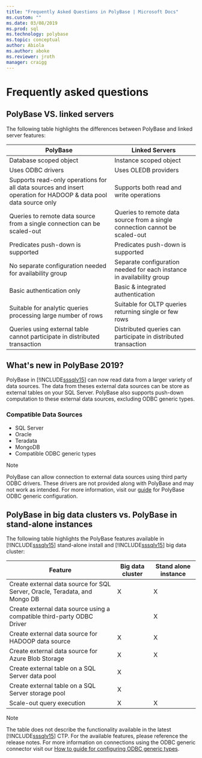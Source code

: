 ```yaml
---
title: "Frequently Asked Questions in PolyBase | Microsoft Docs"
ms.custom: ""
ms.date: 03/08/2019
ms.prod: sql
ms.technology: polybase
ms.topic: conceptual
author: Abiola
ms.author: aboke
ms.reviewer: jroth
manager: craigg
---
```

# Frequently asked questions

## PolyBase VS. linked servers
The following table highlights the differences between PolyBase and linked server features:

|PolyBase | Linked Servers|
|--------------------------|--------------------------|  
|Database scoped object|Instance scoped object|
|Uses ODBC drivers|Uses OLEDB providers|
|Supports read-only operations for all data sources and insert operation for HADOOP & data pool data source only|Supports both read and write operations|
|Queries to remote data source from a single connection can be scaled-out |Queries to remote data source from a single connection cannot be scaled-out|
|Predicates push-down is supported|Predicates push-down is supported|
|No separate configuration needed for availability group|Separate configuration needed for each instance in availability group|
|Basic authentication only|Basic & integrated authentication|
|Suitable for analytic queries processing large number of rows|Suitable for OLTP queries returning single or few rows|
|Queries using external table cannot participate in distributed transaction|Distributed queries can participate in distributed transaction|

## What's new in PolyBase 2019? 

PolyBase in [!INCLUDE[sssqlv15](../../includes/sssqlv15-md.md)] can now read data from a larger variety of data sources. The data from theses external data sources can be store as external tables on your SQL Server. PolyBase also supports push-down computation to these external data sources, excluding ODBC generic types.

### Compatible Data Sources

- SQL Server
- Oracle
- Teradata
- MongoDB
- Compatible ODBC generic types
  
> [!NOTE]
> PolyBase can allow connection to external data sources using third party ODBC drivers. These drivers are not provided along with PolyBase and may not work as intended. For more information, visit our [guide](../../relational-databases/polybase/polybase-configure-odbc-generic.md) for PolyBase ODBC generic configuration.  

## PolyBase in big data clusters vs. PolyBase in stand-alone instances

The following table highlights the PolyBase features available in [!INCLUDE[sssqlv15](../../includes/sssqlv15-md.md)] stand-alone install and [!INCLUDE[sssqlv15](../../includes/sssqlv15-md.md)] big data cluster:

|Feature |Big data cluster|Stand alone instance|
|--------------------------|--------------------------|---------|   
|Create external data source for SQL Server, Oracle, Teradata, and Mongo DB |X|X |
|Create external data source using a compatible third-party ODBC Driver | | X|
|Create external data source for HADOOP data source | X| X|
|Create external data source for Azure Blob Storage | X| X|
|Create external table on a SQL Server data pool | X| |
|Create external table on a SQL Server storage pool | X| |
|Scale-out query execution | X| X|

> [!NOTE]
>The table does not describe the functionality available in the latest [!INCLUDE[sssqlv15](../../includes/sssqlv15-md.md)] CTP. For the available features, please reference the release notes. For more information on connections using the ODBC generic connector visit our [How to guide for configuring ODBC generic types](polybase-configure-odbc-generic.md).